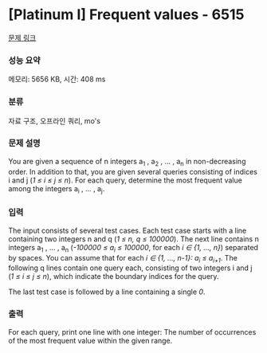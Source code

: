 # [Platinum I] Frequent values - 6515 

[문제 링크](https://www.acmicpc.net/problem/6515) 

### 성능 요약

메모리: 5656 KB, 시간: 408 ms

### 분류

자료 구조, 오프라인 쿼리, mo's

### 문제 설명

<p>You are given a sequence of n integers
a<sub>1</sub> , a<sub>2</sub> , ... , a<sub>n</sub>
in non-decreasing order. In addition to that, you are given several
queries
consisting of indices i and j (<i>1
≤ i ≤ j ≤ n</i>). For each query, determine the
most
frequent value among the integers a<sub>i</sub> , ... , a<sub>j</sub>.
</p>

### 입력 

 <p>
The input consists of several test cases.
Each test case starts with a line containing two integers n
and q (<i>1 ≤ n, q ≤ 100000</i>).
The next line contains n integers
a<sub>1</sub> , ... , a<sub>n</sub>
(<i>-100000 ≤ a<sub>i</sub> ≤ 100000</i>, for each <i>i ∈ {1, ..., n}</i>)
separated by spaces.
You can assume that for each <i>i ∈ {1, ..., n-1}: a<sub>i</sub> ≤ a<sub>i+1</sub></i>.
The following q lines contain one query each,
consisting of two integers i and j
(<i>1 ≤ i ≤ j ≤ n</i>), which indicate the boundary indices for the
query.
</p>
<p>
The last test case is followed by a line containing a single <i>0</i>.
</p>

### 출력 

 <p>
For each query, print one line with one integer:
The number of occurrences of the most frequent value within
the given range.
</p>

